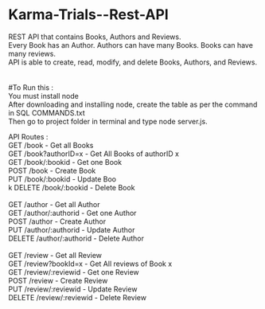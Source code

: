 # Karma-Trials--Rest-API
REST API that contains Books, Authors and Reviews. <br />
Every Book has an Author. Authors can have many Books. Books can have many reviews. <br />
API is able to create, read, modify, and delete Books, Authors, and Reviews. <br />
<br />
<br />
#To Run this :  <br />
You must install node<br />
After downloading and installing node, create the table as per the command in SQL COMMANDS.txt <br />
Then go to project folder in terminal and type node server.js.

API Routes :  <br />
GET /book - Get all Books <br />
GET /book?authorID=x - Get All Books of authorID x<br />
GET /book/:bookid - Get one Book<br />
POST /book - Create Book<br />
PUT /book/:bookid - Update Boo<br />k
DELETE /book/:bookid - Delete Book<br />
<br />
GET /author - Get all Author<br />
GET /author/:authorid - Get one Author<br />
POST /author - Create Author<br />
PUT /author/:authorid - Update Author<br />
DELETE /author/:authorid - Delete Author<br />
<br />
GET /review - Get all Review<br />
GET /review?bookId=x - Get All reviews of Book x<br />
GET /review/:reviewid - Get one Review<br />
POST /review - Create Review<br />
PUT /review/:reviewid - Update Review<br />
DELETE /review/:reviewid - Delete Review
